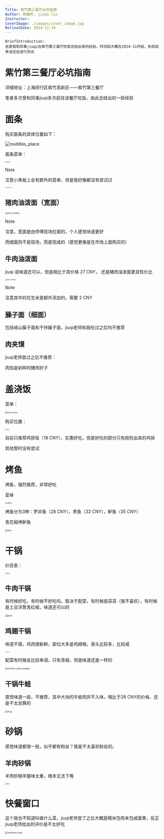 ```yaml
---
Title: 紫竹第三餐厅必坑指南
Author: 陈翰杰, jiuqi-liu
Instructor: 
CoverImage: ./images/cover_image.jpg
RolloutDate: 2024-11-14
---
```


```
BriefIntroduction: 
这是我和同事jiuqi在紫竹第三餐厅吃饭总结出来的经验，时间段大概在2024-11开始，到目前来说还在进行测试
```

<!-- split -->

# 紫竹第三餐厅必坑指南

详细地址：上海闵行区紫竹高新区——紫竹第三餐厅

笔者多次曾和同事jiuqi多次前往该餐厅吃饭，由此总结出的一些经验



# 面条

购买面条的具体位置如下：

![noddles_place](./image/noddles_palce.png)

面条菜单：

<img src="./images/noddles-menu.jpg" alt="menu" style="zoom:33%;" />

> [!note]
>
> 注意小黑板上会有额外的菜单，但是我好像都没有尝试过
>
> <img src="./images/noddles-small-black.jpg" alt="small black" style="zoom:25%;" />
>
> 



## 猪肉油泼面（宽面）

<img src="./images/pork-noddles.jpg" alt="pork_noddles" style="zoom:45%;" />

> [!note]
>
> 注意，宽面是由师傅现场拉面的，个人感觉味道更好
>
> 而细面则不是现场，而是现成的（感觉更像是在市场上面购买的）

## 牛肉油泼面

jiuqi 说味道还可以，但是相比于其价格 27 CNY， 还是猪肉油泼面更具性价比

<img src="./images/beef-noddles.jpg" alt="beef_noddles" style="zoom:33%;" />

> [!note]
>
> 注意其中的花生米是额外添加的，需要 2 CNY

## 臊子面（细面）

包括岐山臊子面和干拌臊子面，jiuqi老师和我吃过之后均不推荐

## 肉夹馍

jiuqi老师尝过之后不推荐：

肉馅是剁碎的猪肉肘子

# 盖浇饭

菜单：

<img src="./images/rice-menu.jpg" alt="rice menu" style="zoom:50%;" />

购买位置：

<img src="./images/chicken-cutlet-rice.jpg" alt="rice" style="zoom:33%;" />

目前只推荐鸡排饭（18 CNY），实惠好吃，但是好吃的部分只有刚煎出来的鸡排

其他暂时没有尝试



# 烤鱼

烤鱼，强烈推荐，非常好吃

菜单

<img src="./images/fish-menu.jpg" alt="menu" style="zoom:40%;" />



烤鱼分为3种：罗非鱼（28 CNY），黑鱼（32 CNY），鲈鱼（35 CNY）

青花椒烤鲈鱼

<img src="./images/grilled-fish.jpg" alt="fish" style="zoom:50%;" />

# 干锅

价目表：

<img src="./images/dry-pot-menu.jpeg" alt="menu" style="zoom:30%;" />

## 牛肉干锅

有时候好吃，有时候不好吃吗，取决于配菜，有时候是蒜苔（我不喜欢），有时候是土豆洋葱青红椒，味道还可以的

<img src="./images/dry-pot-beef.jpg" alt="beef" style="zoom:50%;" />

## 鸡翅干锅

味道不错，鸡肉很新鲜，部位大多是鸡翅根，骨头比较多，比较咸

<img src="./images/dry-pot-chicken.jpeg" alt="chiken" style="zoom:25%;" />

配菜有时候会比较单调，只有青椒，但是味道还是一样的

<img src="./images/dry-pot-chicken-green.jpg" alt="chicken-green pepper" style="zoom:50%;" />

## 干锅牛蛙

感觉味道一般，不推荐，其中大块的牛蛙肉并不入味，相比于28 CNY的价格，还是不太划算的

<img src="./images/frog-dry-pot.jpg" alt="frog" style="zoom:50%;" />

# 砂锅

感觉味道都很一般，似乎都有粉丝？我是不太喜欢粉丝的。

## 羊肉砂锅

羊肉砂锅羊膻味太重，根本无法下嘴

<img src="./images/lamb-clay-pot.jpg" alt="lamp" style="zoom:30%;" />

# 快餐窗口

这个我也不知道叫做什么菜，jiuqi老师尝了之后大概是糯米包肉末包咸蛋黄，反正jiuqi老师给出的评价是不太好吃

<img src="./images/windows-food.jpg" alt="windows-food" style="zoom:50%;" />

